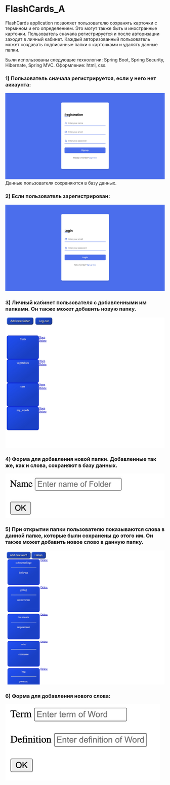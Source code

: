# FlashCards_A
FlashCards application позволяет пользователю сохранять карточки с термином и его определением. Это могут также быть и иностранные карточки. Пользователь
сначала регистрируется и после авторизации заходит в личный кабинет. Каждый авторизованный пользователь может
создавать подписанные папки с карточками и удалять данные папки. 

Были использованы следующие технологии: Spring Boot, Spring Security, Hibernate, Spring MVC. Оформление: html, css.


### 1) Пользователь сначала регистрируется, если у него нет аккаунта:
![registr](flashcards2/page/registr.jpeg)
Данные пользователя сохраняются в базу данных.

 
### 2) Если пользователь зарегистрирован:
![login](flashcards2/page/login.jpeg)


### 3) Личный кабинет пользователя с добавленными им папками. Он также может добавить новую папку.
![account](flashcards2/page/account.jpeg)


### 4) Форма для добавления новой папки. Добавленные так же, как и слова, сохраняют в базу данных.
![AddFolder](flashcards2/page/AddFolder.jpeg)



### 5) При открытии папки пользователю показываются слова в данной папке, которые были сохранены до этого им. Он также может добавить новое слово в данную папку.
![words](flashcards2/page/words.jpeg)



### 6) Форма для добавления нового слова:
![AddNewWord](flashcards2/page/AddNewWord.jpeg)
